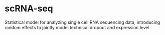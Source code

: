# scRNA-seq
Statistical model for analyzing single cell RNA sequencing data, introducing random effects to jointly model technical dropout and expression level.
